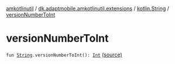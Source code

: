 [amkotlinutil](../../index.md) / [dk.adaptmobile.amkotlinutil.extensions](../index.md) / [kotlin.String](index.md) / [versionNumberToInt](./version-number-to-int.md)

# versionNumberToInt

`fun `[`String`](https://kotlinlang.org/api/latest/jvm/stdlib/kotlin/-string/index.html)`.versionNumberToInt(): `[`Int`](https://kotlinlang.org/api/latest/jvm/stdlib/kotlin/-int/index.html) [(source)](https://github.com/adaptmobile-organization/amkotlinutil/tree/master/amkotlinutil/src/main/java/dk/adaptmobile/amkotlinutil/extensions/StringExtensions.kt#L90)
